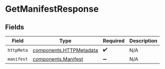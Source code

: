 # GetManifestResponse


## Fields

| Field                                                              | Type                                                               | Required                                                           | Description                                                        |
| ------------------------------------------------------------------ | ------------------------------------------------------------------ | ------------------------------------------------------------------ | ------------------------------------------------------------------ |
| `httpMeta`                                                         | [components.HTTPMetadata](../../models/components/httpmetadata.md) | :heavy_check_mark:                                                 | N/A                                                                |
| `manifest`                                                         | [components.Manifest](../../models/components/manifest.md)         | :heavy_minus_sign:                                                 | N/A                                                                |